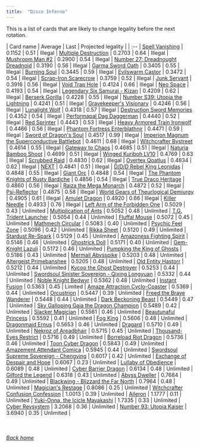 ```yaml
---
title:  "Disco Inferno"
---
```


This is a list of cards that are likely to change legality before the next rotation.

| Card name | Average | Last | Projected legality |
| :-- |
[Spell Vanishing](https://db.ygoprodeck.com/card/?search=Spell%20Vanishing) | 0.1152 | 0.51 | Illegal |
[Multiple Destruction](https://db.ygoprodeck.com/card/?search=Multiple%20Destruction) | 0.2703 | 0.64 | Illegal |
[Mushroom Man #2](https://db.ygoprodeck.com/card/?search=Mushroom%20Man%20#2) | 0.2900 | 0.54 | Illegal |
[Number 27: Dreadnought Dreadnoid](https://db.ygoprodeck.com/card/?search=Number%2027:%20Dreadnought%20Dreadnoid) | 0.3190 | 0.56 | Illegal |
[Garma Sword Oath](https://db.ygoprodeck.com/card/?search=Garma%20Sword%20Oath) | 0.3405 | 0.55 | Illegal |
[Burning Soul](https://db.ygoprodeck.com/card/?search=Burning%20Soul) | 0.3445 | 0.59 | Illegal |
[Evilswarm Castor](https://db.ygoprodeck.com/card/?search=Evilswarm%20Castor) | 0.3472 | 0.54 | Illegal |
[Scrap-Iron Scarecrow](https://db.ygoprodeck.com/card/?search=Scrap-Iron%20Scarecrow) | 0.3759 | 0.52 | Illegal |
[Junk Servant](https://db.ygoprodeck.com/card/?search=Junk%20Servant) | 0.3916 | 0.56 | Illegal |
[Void Trap Hole](https://db.ygoprodeck.com/card/?search=Void%20Trap%20Hole) | 0.4124 | 0.66 | Illegal |
[Neo Space](https://db.ygoprodeck.com/card/?search=Neo%20Space) | 0.4193 | 0.54 | Illegal |
[Legendary Six Samurai - Kizan](https://db.ygoprodeck.com/card/?search=Legendary%20Six%20Samurai%20-%20Kizan) | 0.4209 | 0.62 | Illegal |
[Berserk Gorilla](https://db.ygoprodeck.com/card/?search=Berserk%20Gorilla) | 0.4228 | 0.55 | Illegal |
[Number S39: Utopia the Lightning](https://db.ygoprodeck.com/card/?search=Number%20S39:%20Utopia%20the%20Lightning) | 0.4241 | 0.51 | Illegal |
[Gravekeeper's Visionary](https://db.ygoprodeck.com/card/?search=Gravekeeper's%20Visionary) | 0.4246 | 0.56 | Illegal |
[Lunalight Wolf](https://db.ygoprodeck.com/card/?search=Lunalight%20Wolf) | 0.4318 | 0.57 | Illegal |
[Destruction Sword Memories](https://db.ygoprodeck.com/card/?search=Destruction%20Sword%20Memories) | 0.4352 | 0.54 | Illegal |
[Performapal Dag Daggerman](https://db.ygoprodeck.com/card/?search=Performapal%20Dag%20Daggerman) | 0.4440 | 0.52 | Illegal |
[Red Sprinter](https://db.ygoprodeck.com/card/?search=Red%20Sprinter) | 0.4443 | 0.53 | Illegal |
[Heavy Armored Train Ironwolf](https://db.ygoprodeck.com/card/?search=Heavy%20Armored%20Train%20Ironwolf) | 0.4466 | 0.56 | Illegal |
[Phantom Fortress Enterblathnir](https://db.ygoprodeck.com/card/?search=Phantom%20Fortress%20Enterblathnir) | 0.4471 | 0.59 | Illegal |
[Sword of Dragon's Soul](https://db.ygoprodeck.com/card/?search=Sword%20of%20Dragon's%20Soul) | 0.4517 | 0.99 | Illegal |
[Imperion Magnum the Superconductive Battlebot](https://db.ygoprodeck.com/card/?search=Imperion%20Magnum%20the%20Superconductive%20Battlebot) | 0.4611 | 0.68 | Illegal |
[Witchcrafter Bystreet](https://db.ygoprodeck.com/card/?search=Witchcrafter%20Bystreet) | 0.4614 | 0.55 | Illegal |
[Gateway to Chaos](https://db.ygoprodeck.com/card/?search=Gateway%20to%20Chaos) | 0.4685 | 0.51 | Illegal |
[Naturia Bamboo Shoot](https://db.ygoprodeck.com/card/?search=Naturia%20Bamboo%20Shoot) | 0.4699 | 0.51 | Illegal |
[Winged Kuriboh LV10](https://db.ygoprodeck.com/card/?search=Winged%20Kuriboh%20LV10) | 0.4769 | 0.63 | Illegal |
[Scrubbed Raid](https://db.ygoprodeck.com/card/?search=Scrubbed%20Raid) | 0.4830 | 0.62 | Illegal |
[Overtex Qoatlus](https://db.ygoprodeck.com/card/?search=Overtex%20Qoatlus) | 0.4834 | 0.62 | Illegal |
[NEXT](https://db.ygoprodeck.com/card/?search=NEXT) | 0.4841 | 0.51 | Illegal |
[D/D/D Rebel King Leonidas](https://db.ygoprodeck.com/card/?search=D/D/D%20Rebel%20King%20Leonidas) | 0.4848 | 0.55 | Illegal |
[Giant Orc](https://db.ygoprodeck.com/card/?search=Giant%20Orc) | 0.4848 | 0.54 | Illegal |
[The Phantom Knights of Rusty Bardiche](https://db.ygoprodeck.com/card/?search=The%20Phantom%20Knights%20of%20Rusty%20Bardiche) | 0.4856 | 0.54 | Illegal |
[True Draco Heritage](https://db.ygoprodeck.com/card/?search=True%20Draco%20Heritage) | 0.4860 | 0.56 | Illegal |
[Raiza the Mega Monarch](https://db.ygoprodeck.com/card/?search=Raiza%20the%20Mega%20Monarch) | 0.4872 | 0.52 | Illegal |
[Psi-Reflector](https://db.ygoprodeck.com/card/?search=Psi-Reflector) | 0.4875 | 0.58 | Illegal |
[World Gears of Theurlogical Demiurgy](https://db.ygoprodeck.com/card/?search=World%20Gears%20of%20Theurlogical%20Demiurgy) | 0.4905 | 0.61 | Illegal |
[Amulet Dragon](https://db.ygoprodeck.com/card/?search=Amulet%20Dragon) | 0.4920 | 0.66 | Illegal |
[Killer Needle](https://db.ygoprodeck.com/card/?search=Killer%20Needle) | 0.4933 | 0.76 | Illegal |
[Left Arm of the Forbidden One](https://db.ygoprodeck.com/card/?search=Left%20Arm%20of%20the%20Forbidden%20One) | 0.5029 | 0.43 | Unlimited |
[Multiplication of Ants](https://db.ygoprodeck.com/card/?search=Multiplication%20of%20Ants) | 0.5052 | 0.48 | Unlimited |
[T.G. Trident Launcher](https://db.ygoprodeck.com/card/?search=T.G.%20Trident%20Launcher) | 0.5054 | 0.44 | Unlimited |
[Fluffal Mouse](https://db.ygoprodeck.com/card/?search=Fluffal%20Mouse) | 0.5072 | 0.45 | Unlimited |
[Mathmech Circular](https://db.ygoprodeck.com/card/?search=Mathmech%20Circular) | 0.5083 | 0.40 | Unlimited |
[Psychic Feel Zone](https://db.ygoprodeck.com/card/?search=Psychic%20Feel%20Zone) | 0.5096 | 0.42 | Unlimited |
[Rikka Sheet](https://db.ygoprodeck.com/card/?search=Rikka%20Sheet) | 0.5120 | 0.49 | Unlimited |
[Stardust Re-Spark](https://db.ygoprodeck.com/card/?search=Stardust%20Re-Spark) | 0.5129 | 0.45 | Unlimited |
[Amazoness Fighting Spirit](https://db.ygoprodeck.com/card/?search=Amazoness%20Fighting%20Spirit) | 0.5146 | 0.46 | Unlimited |
[Ghostrick Doll](https://db.ygoprodeck.com/card/?search=Ghostrick%20Doll) | 0.5171 | 0.40 | Unlimited |
[Gem-Knight Lazuli](https://db.ygoprodeck.com/card/?search=Gem-Knight%20Lazuli) | 0.5172 | 0.46 | Unlimited |
[Pumpking the King of Ghosts](https://db.ygoprodeck.com/card/?search=Pumpking%20the%20King%20of%20Ghosts) | 0.5186 | 0.43 | Unlimited |
[Mermail Abysspike](https://db.ygoprodeck.com/card/?search=Mermail%20Abysspike) | 0.5203 | 0.48 | Unlimited |
[Altergeist Primebanshee](https://db.ygoprodeck.com/card/?search=Altergeist%20Primebanshee) | 0.5205 | 0.48 | Unlimited |
[Old Entity Hastorr](https://db.ygoprodeck.com/card/?search=Old%20Entity%20Hastorr) | 0.5212 | 0.44 | Unlimited |
[Kycoo the Ghost Destroyer](https://db.ygoprodeck.com/card/?search=Kycoo%20the%20Ghost%20Destroyer) | 0.5253 | 0.44 | Unlimited |
[Swordsoul Sinister Sovereign - Qixing Longyuan](https://db.ygoprodeck.com/card/?search=Swordsoul%20Sinister%20Sovereign%20-%20Qixing%20Longyuan) | 0.5332 | 0.44 | Unlimited |
[Noble Knight Bedwyr](https://db.ygoprodeck.com/card/?search=Noble%20Knight%20Bedwyr) | 0.5362 | 0.48 | Unlimited |
[Instant Fusion](https://db.ygoprodeck.com/card/?search=Instant%20Fusion) | 0.5363 | 0.45 | Limited |
[Amaze Attraction Cyclo-Coaster](https://db.ygoprodeck.com/card/?search=Amaze%20Attraction%20Cyclo-Coaster) | 0.5369 | 0.44 | Unlimited |
[Orcustrion](https://db.ygoprodeck.com/card/?search=Orcustrion) | 0.5447 | 0.39 | Unlimited |
[Freed the Brave Wanderer](https://db.ygoprodeck.com/card/?search=Freed%20the%20Brave%20Wanderer) | 0.5448 | 0.44 | Unlimited |
[Dark Beckoning Beast](https://db.ygoprodeck.com/card/?search=Dark%20Beckoning%20Beast) | 0.5449 | 0.47 | Unlimited |
[Sky Galloping Gaia the Dragon Champion](https://db.ygoprodeck.com/card/?search=Sky%20Galloping%20Gaia%20the%20Dragon%20Champion) | 0.5489 | 0.42 | Unlimited |
[Slacker Magician](https://db.ygoprodeck.com/card/?search=Slacker%20Magician) | 0.5561 | 0.46 | Unlimited |
[Beautunaful Princess](https://db.ygoprodeck.com/card/?search=Beautunaful%20Princess) | 0.5592 | 0.41 | Unlimited |
[Fog King](https://db.ygoprodeck.com/card/?search=Fog%20King) | 0.5606 | 0.48 | Unlimited |
[Dragonmaid Ernus](https://db.ygoprodeck.com/card/?search=Dragonmaid%20Ernus) | 0.5653 | 0.46 | Unlimited |
[Dragard](https://db.ygoprodeck.com/card/?search=Dragard) | 0.5710 | 0.49 | Unlimited |
[Nekroz of Areadbhair](https://db.ygoprodeck.com/card/?search=Nekroz%20of%20Areadbhair) | 0.5715 | 0.45 | Unlimited |
[Thousand-Eyes Restrict](https://db.ygoprodeck.com/card/?search=Thousand-Eyes%20Restrict) | 0.5716 | 0.49 | Unlimited |
[Borreload Riot Dragon](https://db.ygoprodeck.com/card/?search=Borreload%20Riot%20Dragon) | 0.5736 | 0.46 | Unlimited |
[Toon Cyber Dragon](https://db.ygoprodeck.com/card/?search=Toon%20Cyber%20Dragon) | 0.5843 | 0.49 | Unlimited |
[Amazement Attendant Comica](https://db.ygoprodeck.com/card/?search=Amazement%20Attendant%20Comica) | 0.5945 | 0.44 | Unlimited |
[Swordsoul Supreme Sovereign - Chengying](https://db.ygoprodeck.com/card/?search=Swordsoul%20Supreme%20Sovereign%20-%20Chengying) | 0.6017 | 0.42 | Unlimited |
[Exchange of Despair and Hope](https://db.ygoprodeck.com/card/?search=Exchange%20of%20Despair%20and%20Hope) | 0.6067 | 0.23 | Unlimited |
[Lullaby of Obedience](https://db.ygoprodeck.com/card/?search=Lullaby%20of%20Obedience) | 0.6089 | 0.48 | Unlimited |
[Cyber Barrier Dragon](https://db.ygoprodeck.com/card/?search=Cyber%20Barrier%20Dragon) | 0.6134 | 0.48 | Unlimited |
[Gilford the Legend](https://db.ygoprodeck.com/card/?search=Gilford%20the%20Legend) | 0.6318 | 0.43 | Unlimited |
[Abyss Dweller](https://db.ygoprodeck.com/card/?search=Abyss%20Dweller) | 0.7684 | 0.49 | Unlimited |
[Blackwing - Blizzard the Far North](https://db.ygoprodeck.com/card/?search=Blackwing%20-%20Blizzard%20the%20Far%20North) | 0.7964 | 0.48 | Unlimited |
[Magician's Restage](https://db.ygoprodeck.com/card/?search=Magician's%20Restage) | 0.8086 | 0.25 | Unlimited |
[Witchcrafter Confusion Confession](https://db.ygoprodeck.com/card/?search=Witchcrafter%20Confusion%20Confession) | 1.0013 | 0.39 | Unlimited |
[Aileron](https://db.ygoprodeck.com/card/?search=Aileron) | 1.1777 | 0.11 | Unlimited |
[Yuki-Onna, the Icicle Mayakashi](https://db.ygoprodeck.com/card/?search=Yuki-Onna,%20the%20Icicle%20Mayakashi) | 1.7335 | 0.33 | Unlimited |
[Cyber Revsystem](https://db.ygoprodeck.com/card/?search=Cyber%20Revsystem) | 3.2068 | 0.36 | Unlimited |
[Number 93: Utopia Kaiser](https://db.ygoprodeck.com/card/?search=Number%2093:%20Utopia%20Kaiser) | 3.6940 | 0.35 | Unlimited |

<br>

###### [Back home](index)